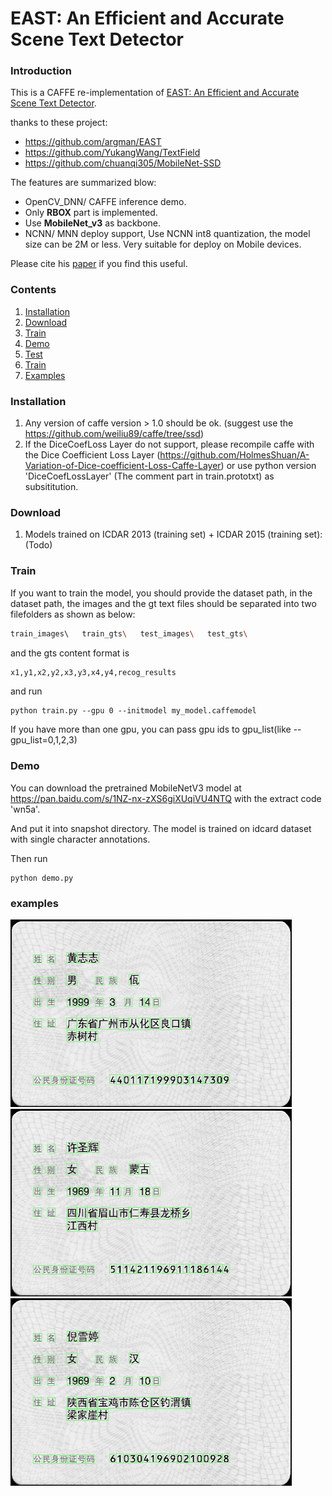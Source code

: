 # EAST: An Efficient and Accurate Scene Text Detector

### Introduction
This is a CAFFE re-implementation of [EAST: An Efficient and Accurate Scene Text Detector](https://arxiv.org/abs/1704.03155v2).

thanks to these project:

- https://github.com/argman/EAST
- https://github.com/YukangWang/TextField
- https://github.com/chuanqi305/MobileNet-SSD

The features are summarized blow:

+ OpenCV_DNN/ CAFFE inference demo.
+ Only **RBOX** part is implemented.
+ Use **MobileNet_v3** as backbone.
+ NCNN/ MNN deploy support, Use NCNN int8 quantization, the model size can be 2M or less. Very suitable for deploy on Mobile devices. 

Please cite his [paper](https://arxiv.org/abs/1704.03155v2) if you find this useful.

### Contents
1. [Installation](#installation)
2. [Download](#download)
3. [Train](#Train)
4. [Demo](#demo)
5. [Test](#train)
6. [Train](#test)
7. [Examples](#examples)

### Installation
1. Any version of caffe version > 1.0 should be ok. (suggest use the https://github.com/weiliu89/caffe/tree/ssd)
2. If the DiceCoefLoss Layer do not support, please recompile caffe with the Dice Coefficient Loss Layer (https://github.com/HolmesShuan/A-Variation-of-Dice-coefficient-Loss-Caffe-Layer) or use python version 'DiceCoefLossLayer' (The comment part in train.prototxt) as subsititution.
 
### Download
1. Models trained on ICDAR 2013 (training set) + ICDAR 2015 (training set): (Todo)

### Train
If you want to train the model, you should provide the dataset path, in the dataset path, the images and the gt text files should be separated into two filefolders as shown as below:

```bash
train_images\   train_gts\   test_images\   test_gts\
```

and the gts content format is

```bash
x1,y1,x2,y2,x3,y3,x4,y4,recog_results
```

and run

```
python train.py --gpu 0 --initmodel my_model.caffemodel
```

If you have more than one gpu, you can pass gpu ids to gpu_list(like --gpu_list=0,1,2,3)

### Demo

You can download the pretrained MobileNetV3 model at https://pan.baidu.com/s/1NZ-nx-zXS6giXUqiVU4NTQ with the extract code 'wn5a'.

And put it into snapshot directory. The model is trained on idcard dataset with single character annotations.

Then run

```
python demo.py 
```

### examples

<img src="https://github.com/SURFZJY/EAST-caffe/blob/master/results/a.png" width = "450" height = "300" alt="demo on idcard" >

<img src="https://github.com/SURFZJY/EAST-caffe/blob/master/results/b.png" width = "450" height = "300" alt="demo on idcard" >

<img src="https://github.com/SURFZJY/EAST-caffe/blob/master/results/c.png" width = "450" height = "300" alt="demo on idcard" >
